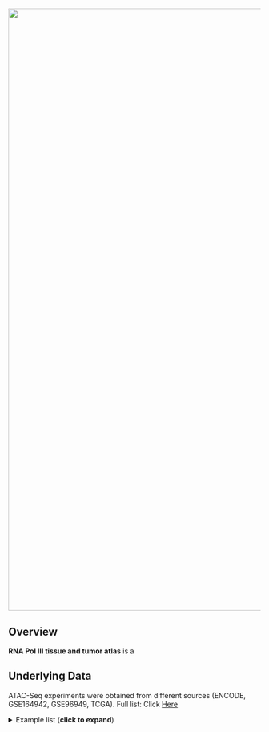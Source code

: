 
 # <img src="logo_header.png" width="1200px">

## Overview

**RNA Pol III tissue and tumor atlas** is a 




## Underlying Data

ATAC-Seq experiments were obtained from different sources (ENCODE, GSE164942, GSE96949, TCGA). 
Full list: Click [Here](https://github.com/VanBortleLab/Pol_III_tissue_tumor_atlas/blob/main/files_processing/files_metadata/Tissue_TCGA_atlas_samples_metadata.txt)

<details><summary>Example list (<b>click to expand</b>) </summary>
 
| Data_Reference                                                           | Data_Origin | SRR_Sample | File_Accession | Experiment_Accession | Paired       | Nature |
|--------------------------------------------------------------------------|-------------|------------|----------------|----------------------|--------------|--------|
| ENCSR204SMO.heart_right_ventricle.1_1_1                                  | ENCODE      | SRR14102914 | ENCFF545CXV    | ENCSR204SMO          | paired-ended | fastq |
| ENCSR600ZHS.left_colon.1_1_2                                             | ENCODE      | SRR14107548 | ENCFF250QRP    | ENCSR600ZHS          | paired-ended | fastq |
| ENCSR670REK.gastroesophageal_sphincter.1_1_1                             | ENCODE      | SRR14107835 | ENCFF812DSG    | ENCSR670REK          | paired-ended | fastq |
| ENCSR017RQC.Peyers_patch.1_1_1                                           | ENCODE      | SRR14305118 | ENCFF272PIN    | ENCSR017RQC          | paired-ended | fastq |
| ENCSR685ZMP.right_lobe_of_liver.1_1_2                                    | ENCODE      | SRR14107867 | ENCFF450VXM    | ENCSR685ZMP          | paired-ended | fastq |
| ENCSR542RNG.adrenal_gland.1_1_1                                          | ENCODE      | SRR14105636 | ENCFF915NRF    | ENCSR542RNG          | paired-ended | fastq |
| ENCSR836FIL.right_lobe_of_liver.1_2_1                                    | ENCODE      | SRR14104225 | ENCFF395QVN    | ENCSR836FIL          | paired-ended | fastq |
| ENCSR212LAZ.fallopian_tube.1_1_2                                         | ENCODE      | SRR14102989 | ENCFF517NJC    | ENCSR212LAZ          | paired-ended | fastq |
| ENCSR062SVK.right_atrium_auricular_region.1_1_1                          | ENCODE      | SRR10388415 | ENCFF138HVL    | ENCSR062SVK          | paired-ended | fastq |
| ENCSR584AXZ.coronary_artery.1_1_1                                        | ENCODE      | SRR14305353 | ENCFF049NKX    | ENCSR584AXZ          | paired-ended | fastq |
| ATAC_brain_anterior_cingulate_cortex_Neuronal_female_age_22_untreated_1_1_1    | GSE96949    | SRR5367812  |                |                      | paired-ended | fastq |
| ATAC_brain_anterior_cingulate_cortex_Neuronal_male_age_19_untreated_1_1_1      | GSE96949    | SRR5367719  |                |                      | paired-ended | fastq |
| ATAC_brain_anterior_cingulate_cortex_Neuronal_male_age_20_untreated_1_1_1      | GSE96949    | SRR5367767  |                |                      | paired-ended | fastq |
| ATAC_brain_anterior_cingulate_cortex_Neuronal_male_age_22_untreated_1_1_1      | GSE96949    | SRR5367743  |                |                      | paired-ended | fastq |
| ATAC_brain_anterior_cingulate_cortex_Neuronal_male_age_28_untreated_1_1_1      | GSE96949    | SRR5367790  |                |                      | paired-ended | fastq |
| ATAC_brain_anterior_cingulate_cortex_NonNeuronal_female_age_22_untreated_1_1_1 | GSE96949    | SRR5367799  |                |                      | paired-ended | fastq |
| ATAC_brain_anterior_cingulate_cortex_NonNeuronal_male_age_19_untreated_1_1_1   | GSE96949    | SRR5367708  |                |                      | paired-ended | fastq |
| ATAC_brain_anterior_cingulate_cortex_NonNeuronal_male_age_20_untreated_1_1_1   | GSE96949    | SRR5367755  |                |                      | paired-ended | fastq |
| ATAC_brain_anterior_cingulate_cortex_NonNeuronal_male_age_22_untreated_1_1_1   | GSE96949    | SRR5367730  |                |                      | paired-ended | fastq |
| ATAC_brain_anterior_cingulate_cortex_NonNeuronal_male_age_28_untreated_1_1_1   | GSE96949    | SRR5367779  |                |                      | paired-ended | fastq |
| ATAC_brain_basal_amygdala_Neuronal_female_age_22_untreated_1_1_1               | GSE96949    | SRR5367813  |                |                      | paired-ended | fastq |
| Liver_male_54_684B_1                                                         | GSE164942   | SRR13439635 |                |                      | paired-ended | fastq |
| Liver_male_16_786_2                                                          | GSE164942   | SRR13439633 |                |                      | paired-ended | fastq |
| Liver_male_54_684B_3                                                         | GSE164942   | SRR13439636 |                |                      | paired-ended | fastq |
| Liver_male_54_684B_4                                                         | GSE164942   | SRR13439634 |                |                      | paired-ended | fastq |
| Liver_male_16_786_5                                                          | GSE164942   | SRR13439631 |                |                      | paired-ended | fastq |
| Liver_male_16_786_6                                                          | GSE164942   | SRR13439632 |                |                      | paired-ended | fastq |
| Liver_male_16_794_7                                                          | GSE164942   | SRR13439637 |                |                      | paired-ended | fastq |
| Liver_male_16_794_8                                                          | GSE164942   | SRR13439639 |                |                      | paired-ended | fastq |
| Liver_male_16_794_9                                                          | GSE164942   | SRR13439638 |                |                      | paired-ended | fastq |
| Liver_male_50_795_10                                                         | GSE164942   | SRR13439641 |                |                      | paired-ended | fastq |
| Liver_male_50_795_11                                                         | GSE164942   | SRR13439640 |                |                      | paired-ended | fastq |
| TCGA-AP-A051-01A                                                             | TCGA        |            |                |                      |              | bam |
| TCGA-NH-A50V-01B                                                             | TCGA        |            |                |                      |              | bam |
| TCGA-AA-A010-01A                                                             | TCGA        |            |                |                      |              | bam |
| TCGA-06-A6S1-01A                                                             | TCGA        |            |                |                      |              | bam |
| TCGA-MP-A4TF-01A                                                             | TCGA        |            |                |                      |              | bam |
| TCGA-44-A47F-01A                                                             | TCGA        |            |                |                      |              | bam |
| TCGA-RM-A68W-01A                                                             | TCGA        |            |                |                      |              | bam |
| TCGA-AY-A8YK-01A                                                             | TCGA        |            |                |                      |              | bam |
| TCGA-NH-A6GC-01A                                                             | TCGA        |            |                |                      |              | bam |
| TCGA-BR-A4IY-01A                                                             | TCGA        |            |                |                      |              | bam |
| TCGA-BH-A1EV-01A                                                             | TCGA        |            |                |                      |              | bam |

</details>
